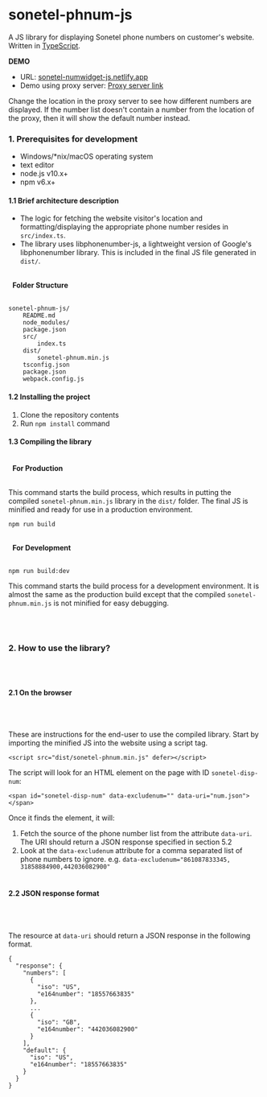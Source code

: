 # sonetel-phnum-js

A JS library for displaying Sonetel phone numbers on customer's website. Written in [TypeScript](https://www.typescriptlang.org/).

**DEMO**

* URL: [sonetel-numwidget-js.netlify.app](https://sonetel-numwidget-js.netlify.app)
* Demo using proxy server: [Proxy server link](https://proxy-lon.hidemyass-freeproxy.com/proxy/en-in/aHR0cHM6Ly9zb25ldGVsLW51bXdpZGdldC1qcy5uZXRsaWZ5LmFwcC8)

Change the location in the proxy server to see how different numbers are displayed. If the number list doesn't contain a number from the location of the proxy, then it will show the default number instead.

### 1. Prerequisites for development

- Windows/*nix/macOS operating system
- text editor
- node.js v10.x+
- npm v6.x+

#### 1.1 Brief architecture description

* The logic for fetching the website visitor's location and formatting/displaying the appropriate phone number resides in ```src/index.ts```.
* The library uses libphonenumber-js, a lightweight version of Google's libphonenumber library. This is included in the final JS file generated in ```dist/```.

<br>&nbsp;
**Folder Structure**
<br>&nbsp;
```
sonetel-phnum-js/
    README.md
    node_modules/
    package.json
    src/
        index.ts
    dist/
        sonetel-phnum.min.js
    tsconfig.json
    package.json
    webpack.config.js
```


#### 1.2 Installing the project

1. Clone the repository contents
2. Run `npm install` command

#### 1.3 Compiling the library

<br>&nbsp;
**For Production**
<br>&nbsp;

This command starts the build process, which results in putting the compiled `sonetel-phnum.min.js` library in the `dist/` folder. The final JS is minified and ready for use in a production environment.

```
npm run build
```

<br>&nbsp;
**For Development**
<br>&nbsp;
```
npm run build:dev
```
This command starts the build process for a development environment. It is almost the same as the production build except that the compiled `sonetel-phnum.min.js` is not minified for easy debugging.

<br>&nbsp;

### 2. How to use the library?
<br>&nbsp;

#### 2.1 On the browser
<br>&nbsp;

These are instructions for the end-user to use the compiled library. Start by importing the minified JS into the website using a script tag.

```
<script src="dist/sonetel-phnum.min.js" defer></script>
```

The script will look for an HTML element on the page with ID ```sonetel-disp-num```:
```
<span id="sonetel-disp-num" data-excludenum="" data-uri="num.json"></span>
```

Once it finds the element, it will:

1. Fetch the source of the phone number list from the attribute ```data-uri```. The URI should return a JSON response specified in section 5.2
2. Look at the ```data-excludenum``` attribute for a comma separated list of phone numbers to ignore. e.g. ```data-excludenum="861087833345, 31858884900,442036082900"```
<br>&nbsp;

#### 2.2 JSON response format
<br>&nbsp;

The resource at ```data-uri``` should return a JSON response in the following format.

```
{
  "response": {
    "numbers": [
      {
        "iso": "US",
        "e164number": "18557663835"
      },
      ...
      {
        "iso": "GB",
        "e164number": "442036082900"
      }
    ],
    "default": {
      "iso": "US",
      "e164number": "18557663835"
    }
  }
}
```

